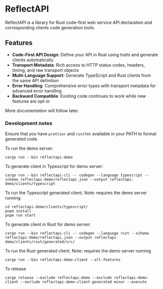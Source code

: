 # ReflectAPI

ReflectAPI is a library for Rust code-first web service API declaration and corresponding clients code generation tools.

## Features

- **Code-First API Design**: Define your API in Rust using traits and generate clients automatically
- **Transport Metadata**: Rich access to HTTP status codes, headers, timing, and raw transport objects
- **Multi-Language Support**: Generate TypeScript and Rust clients from the same API definition
- **Error Handling**: Comprehensive error types with transport metadata for advanced error handling
- **Backward Compatible**: Existing code continues to work while new features are opt-in

More documentation will follow later.

### Development notes

Ensure that you have `prettier` and `rustfmt` available in your PATH to format generated code.

To run the demo server:

```
cargo run --bin reflectapi-demo
```

To generate client in Typescript for demo server:

```
cargo run --bin reflectapi-cli -- codegen --language typescript --schema reflectapi-demo/reflectapi.json --output reflectapi-demo/clients/typescript
```

To run the Typescript generated client. Note: requires the demo server running

```
cd reflectapi-demo/clients/typescript/
pnpm install
pnpm run start
```

To generate client in Rust for demo server:

```
cargo run --bin reflectapi-cli -- codegen --language rust --schema reflectapi-demo/reflectapi.json --output reflectapi-demo/clients/rust/generated/src/
```

To run the Rust generated client. Note: requires the demo server running

```
cargo run --bin reflectapi-demo-client --all-features
```

To release

```
cargo release --exclude reflectapi-demo --exclude reflectapi-demo-client --exclude reflectapi-demo-client-generated minor --execute
```
